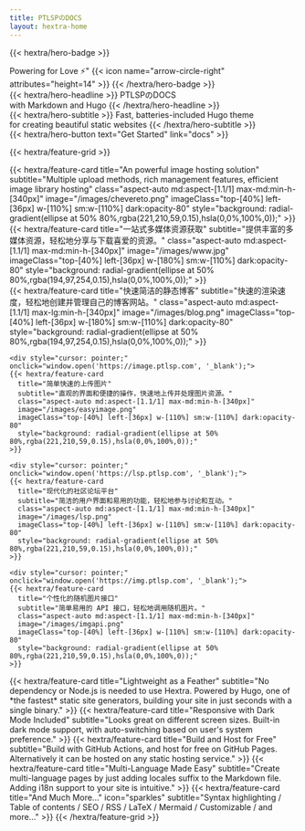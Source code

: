 ```yaml
---
title: PTLSPのDOCS
layout: hextra-home
---
```


{{< hextra/hero-badge >}}
  <div class="w-2 h-2 rounded-full bg-primary-400"></div>
  <span>Powering for Love ⚡"</span>
  {{< icon name="arrow-circle-right" attributes="height=14" >}}
{{< /hextra/hero-badge >}}

<div class="mt-6 mb-6">
{{< hextra/hero-headline >}}
  PTLSPのDOCS&nbsp;<br class="sm:block hidden" />with Markdown and Hugo
{{< /hextra/hero-headline >}}
</div>

<div class="mb-12">
{{< hextra/hero-subtitle >}}
  Fast, batteries-included Hugo theme&nbsp;<br class="sm:block hidden" />for creating beautiful static websites
{{< /hextra/hero-subtitle >}}
</div>

<div class="mb-6">
{{< hextra/hero-button text="Get Started" link="docs" >}}
</div>

<div class="mt-6"></div>

{{< hextra/feature-grid >}}
  <div style="cursor: pointer;" onclick="window.open('https://t.ptlsp.com', '_blank');">
    {{< hextra/feature-card
      title="An powerful image hosting solution"
      subtitle="Multiple upload methods, rich management features, efficient image library hosting"
      class="aspect-auto md:aspect-[1.1/1] max-md:min-h-[340px]"
      image="/images/chevereto.png"
      imageClass="top-[40%] left-[36px] w-[110%] sm:w-[110%] dark:opacity-80"
      style="background: radial-gradient(ellipse at 50% 80%,rgba(221,210,59,0.15),hsla(0,0%,100%,0));"
    >}}
  </div>
  
  <div style="cursor: pointer;" onclick="window.open('https://ptlsp.com', '_blank');">
    {{< hextra/feature-card
      title="一站式多媒体资源获取"
      subtitle="提供丰富的多媒体资源，轻松地分享与下载喜爱的资源。"
      class="aspect-auto md:aspect-[1.1/1] max-md:min-h-[340px]"
      image="/images/www.jpg"
      imageClass="top-[40%] left-[36px] w-[180%] sm:w-[110%] dark:opacity-80"
      style="background: radial-gradient(ellipse at 50% 80%,rgba(194,97,254,0.15),hsla(0,0%,100%,0));"
    >}}
  </div>
  
  
  <div style="cursor: pointer;" onclick="window.open('https://blog.ptlsp.com', '_blank');">
    {{< hextra/feature-card
      title="快速简洁的静态博客"
      subtitle="快速的渲染速度，轻松地创建并管理自己的博客网站。"
      class="aspect-auto md:aspect-[1.1/1] max-lg:min-h-[340px]"
      image="/images/blog.png"
      imageClass="top-[40%] left-[36px] w-[180%] sm:w-[110%] dark:opacity-80"
      style="background: radial-gradient(ellipse at 50% 80%,rgba(194,97,254,0.15),hsla(0,0%,100%,0));"
    >}}
  </div>
  
  

  
  
    <div style="cursor: pointer;" onclick="window.open('https://image.ptlsp.com', '_blank');">
    {{< hextra/feature-card
      title="简单快速的上传图片"
      subtitle="直观的界面和便捷的操作，快速地上传并处理图片资源。"
      class="aspect-auto md:aspect-[1.1/1] max-md:min-h-[340px]"
      image="/images/easyimage.png"
      imageClass="top-[40%] left-[36px] w-[110%] sm:w-[110%] dark:opacity-80"
      style="background: radial-gradient(ellipse at 50% 80%,rgba(221,210,59,0.15),hsla(0,0%,100%,0));"
    >}}
  </div>
  
  
    <div style="cursor: pointer;" onclick="window.open('https://lsp.ptlsp.com', '_blank');">
    {{< hextra/feature-card
      title="现代化的社区论坛平台"
      subtitle="简洁的用户界面和易用的功能，轻松地参与讨论和互动。"
      class="aspect-auto md:aspect-[1.1/1] max-md:min-h-[340px]"
      image="/images/lsp.png"
      imageClass="top-[40%] left-[36px] w-[110%] sm:w-[110%] dark:opacity-80"
      style="background: radial-gradient(ellipse at 50% 80%,rgba(221,210,59,0.15),hsla(0,0%,100%,0));"
    >}}
  </div>
  
  
    <div style="cursor: pointer;" onclick="window.open('https://img.ptlsp.com', '_blank');">
    {{< hextra/feature-card
      title="个性化的随机图片接口"
      subtitle="简单易用的 API 接口，轻松地调用随机图片。"
      class="aspect-auto md:aspect-[1.1/1] max-md:min-h-[340px]"
      image="/images/imgapi.png"
      imageClass="top-[40%] left-[36px] w-[110%] sm:w-[110%] dark:opacity-80"
      style="background: radial-gradient(ellipse at 50% 80%,rgba(221,210,59,0.15),hsla(0,0%,100%,0));"
    >}}
  </div>
  {{< hextra/feature-card
    title="Lightweight as a Feather"
    subtitle="No dependency or Node.js is needed to use Hextra. Powered by Hugo, one of *the fastest* static site generators, building your site in just seconds with a single binary."
  >}}
  {{< hextra/feature-card
    title="Responsive with Dark Mode Included"
    subtitle="Looks great on different screen sizes. Built-in dark mode support, with auto-switching based on user's system preference."
  >}}
  {{< hextra/feature-card
    title="Build and Host for Free"
    subtitle="Build with GitHub Actions, and host for free on GitHub Pages. Alternatively it can be hosted on any static hosting service."
  >}}
  {{< hextra/feature-card
    title="Multi-Language Made Easy"
    subtitle="Create multi-language pages by just adding locales suffix to the Markdown file. Adding i18n support to your site is intuitive."
  >}}
  {{< hextra/feature-card
    title="And Much More..."
    icon="sparkles"
    subtitle="Syntax highlighting / Table of contents / SEO / RSS / LaTeX / Mermaid / Customizable / and more..."
  >}}
{{< /hextra/feature-grid >}}
